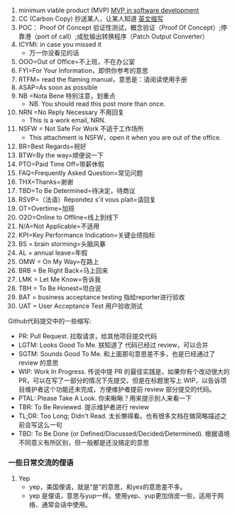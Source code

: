 1. minimum viable product (MVP)
    [MVP in software development](https://blog.teamairship.com/what-is-mvp-in-software-development)
2. CC (Carbon Copy)  抄送某人，让某人知道
    [英文缩写](https://zhuanlan.zhihu.com/p/107340799)
3. POC： Proof Of Concept
	验证性测试，概念验证（Proof Of Concept）;停靠港（port of call）;成批输出转换程序（Patch Output Converter）
4. ICYMI: in case you missed it 
    - 万一你没看见的话
5. OOO=Out of Office=不上班，不在办公室
6. FYI=For Your Information，即供你参考的意思
7. RTFM= read the flaming manual，意思是：请阅读使用手册
8. ASAP=As soon as possible
9. NB =Nota Bene 特别注意，划重点
    - NB. You should read this post more than once.
10. NRN =No Reply Necessary 不用回复
    - This is a work email, NRN.
11. NSFW = Not Safe For Work 不适于工作场所
    - This attachment is NSFW，open it when you are out of the office.
12. BR=Best Regards=祝好
13. BTW=By the way=顺便说一下
14. PTO=Paid Time Off=带薪休假
15. FAQ=Frequently Asked Question=常见问题
16. THX=Thanks=谢谢
17. TBD=To Be Determined=待决定，待商议
18. RSVP=（法语）Répondez s'il vous plait=请回复
19. OT=Overtime=加班
20. O2O=Online to Offline=线上到线下
21. N/A=Not Applicable=不适用
22. KPI=Key Performance Indication=关键业绩指标
23. BS = brain storming=头脑风暴
24. AL = annual leave=年假
25. OMW = On My Way=在路上
26. BRB = Be Right Back=马上回来
27. LMK = Let Me Know=告诉我
28. TBH = To Be Honest=坦白说
29. BAT = business acceptance testing 指给reporter进行验收
30. UAT = User Acceptance Test 用户验收测试












Github代码提交中的一些缩写:
- PR: Pull Request. 拉取请求，给其他项目提交代码
- LGTM: Looks Good To Me. 朕知道了 代码已经过 review，可以合并
- SGTM: Sounds Good To Me. 和上面那句意思差不多，也是已经通过了 review 的意思
- WIP: Work In Progress. 传说中提 PR 的最佳实践是，如果你有个改动很大的 PR，可以在写了一部分的情况下先提交，但是在标题里写上 WIP，以告诉项目维护者这个功能还未完成，方便维护者提前 review 部分提交的代码。
- PTAL: Please Take A Look. 你来瞅瞅？用来提示别人来看一下
- TBR: To Be Reviewed. 提示维护者进行 review
- TL;DR: Too Long; Didn't Read. 太长懒得看。也有很多文档在做简略描述之前会写这么一句
- TBD: To Be Done (or Defined/Discussed/Decided/Determined). 根据语境不同意义有所区别，但一般都是还没搞定的意思

### 一些日常交流的俚语
1. Yep
    - yep，美国俚语，就是“是”的意思，和yes的意思差不多。
    - yep 是俚语，意思与yup一样。使用yep、yup更加俏皮一些，适用于网络、通常会话中使用。
